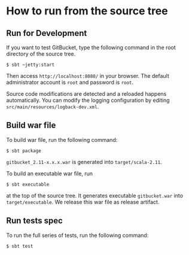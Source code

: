How to run from the source tree
========

Run for Development
--------

If you want to test GitBucket, type the following command in the root directory of the source tree.

```
$ sbt ~jetty:start
```

Then access `http://localhost:8080/` in your browser. The default administrator account is `root` and password is `root`.

Source code modifications are detected and a reloaded happens automatically. You can modify the logging configuration by editing `src/main/resources/logback-dev.xml`.

Build war file
--------

To build war file, run the following command:

```
$ sbt package
```

`gitbucket_2.11-x.x.x.war` is generated into `target/scala-2.11`.

To build an executable war file, run

```
$ sbt executable
```

at the top of the source tree. It generates executable `gitbucket.war` into `target/executable`. We release this war file as release artifact.

Run tests spec
---------
To run the full series of tests, run the following command:

```
$ sbt test
```
